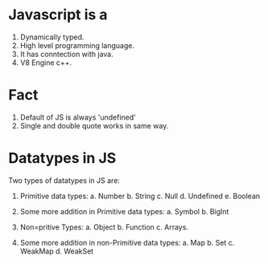 # Javascript is a
1. Dynamically typed.
2. High level programming language.
3. It has conntection with java.
4. V8 Engine c++.


# Fact
1. Default of JS is always 'undefined'
2. Single and double quote works in same way.

# Datatypes in JS
Two types of datatypes in JS are:
1. Primitive data types:
    a. Number
    b. String
    c. Null
    d. Undefined
    e. Boolean

2. Some more addition in Primitive data types:
    a. Symbol
    b. BigInt

3. Non=pritive Types:
    a. Object
    b. Function
    c. Arrays.

4. Some more addition in non-Primitive data types:
    a. Map
    b. Set
    c. WeakMap
    d. WeakSet